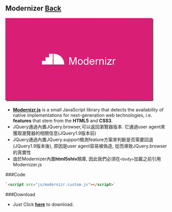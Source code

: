 ## Modernizer [Back](./../Framework.md)
<img src="./logo.png">

- [**Modernizr.js**](http://modernizr.com/docs/#s1) is a small JavaScript library that detects the availability of native implementations for next-generation web technologies, i.e. **features** that stem from the **HTML5** and **CSS3**.
- JQuery通過內置JQuery.browser,可以返回瀏覽器版本. 它通過user agent來獲取瀏覽器的相關信息(JQuery1.9版本前) 
- JQuery通過內置JQuery.support檢測feature方案來判斷是否需要回退(JQuery1.9版本後), 原因是user agent容易被偽造, 從而導致JQuery.browser的真實性
- 由於Modernizer內置**html5shiv**類庫, 因此我們必須在`<body>`加載之前引用Modernizer.js

###Code
```html
`<script src="js/modernizr.custom.js"></script>`
```
###Download
- Just Click [**here**](http://modernizr.com/download/#-csstransitions-shiv-cssclasses-prefixed-testprop-testallprops-domprefixes-load) to download.

